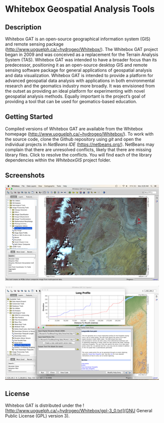Whitebox Geospatial Analysis Tools
=====================================

Description
-----------
Whitebox GAT is an open-source geographical information system (GIS) and remote sensing package (http://www.uoguelph.ca/~hydrogeo/Whitebox/). The Whitebox GAT project began in 2009 and was conceived as a replacement for the Terrain Analysis System (TAS). Whitebox GAT was intended to have a broader focus than its predecessor, positioning it as an open-source desktop GIS and remote sensing software package for general applications of geospatial analysis and data visualization. Whitebox GAT is intended to provide a platform for advanced geospatial data analysis with applications in both environmental research and the geomatics industry more broadly. It was envisioned from the outset as providing an ideal platform for experimenting with novel geospatial analysis methods. Equally important is the project’s goal of providing a tool that can be used for geomatics-based education.

Getting Started
---------------
Compiled versions of Whitebox GAT are available from the Whitebox homepage (http://www.uoguelph.ca/~hydrogeo/Whitebox/). To work with the source code, clone the Github repository using *git* and open the individual projects in *NetBeans IDE* (https://netbeans.org/). NetBeans may complain that there are unresolved conflicts, likely that there are missing library files. Click to resolve the conflicts. You will find each of the library dependencies within the *WhiteboxGIS* project folder.

Screenshots
-----------
![Whitebox GAT screenshot.](./screenshots/wgat3_2_2_ss9.png "Whitebox GAT screenshot.")

![Whitebox GAT screenshot.](./screenshots/wgat3_2_2_ss4.png "Whitebox GAT screenshot.")

License
-------
Whitebox GAT is distributed under the ![http://www.uoguelph.ca/~hydrogeo/Whitebox/gpl-3_0.txt](GNU General Public License (GPL) version 3).
